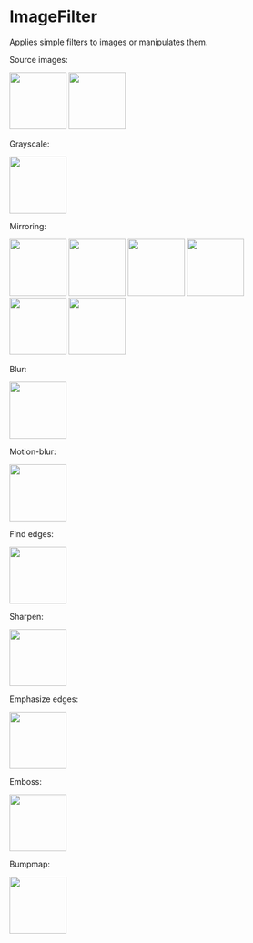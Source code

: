 # ImageFilter

Applies simple filters to images or manipulates them.

Source images:

<img src="https://user-images.githubusercontent.com/19901622/28267769-d22242e2-6afb-11e7-88c5-b2194902b977.jpg" width="100"> <img src="https://user-images.githubusercontent.com/19901622/28288101-5370928a-6b3e-11e7-9d61-cb4bfd8e4f0d.png" width="100">

Grayscale:

<img src ="https://user-images.githubusercontent.com/19901622/28271410-b7d23f70-6b08-11e7-9cf1-79aaeb5c9081.png" width="100">

Mirroring:

<img src ="https://user-images.githubusercontent.com/19901622/28271464-d5020efe-6b08-11e7-9861-962b8bf9d0eb.png" width="100"> <img src ="https://user-images.githubusercontent.com/19901622/28271467-d542a14e-6b08-11e7-8422-43c6eac50b2b.png" width="100">  <img src ="https://user-images.githubusercontent.com/19901622/28271468-d5443a5e-6b08-11e7-92e8-d4f3d5d1f022.png" width="100"> <img src ="https://user-images.githubusercontent.com/19901622/28271466-d5405934-6b08-11e7-9db4-53e82ab49696.png" width="100"> <img src ="https://user-images.githubusercontent.com/19901622/28271469-d545fcae-6b08-11e7-946f-308b1ae0d282.png" width="100"> <img src ="https://user-images.githubusercontent.com/19901622/28271465-d53f63e4-6b08-11e7-8857-5efae20533aa.png" width="100">

Blur:

<img src ="https://user-images.githubusercontent.com/19901622/28288100-536e74dc-6b3e-11e7-8efd-f2b4d5431bc7.png" width="100">

Motion-blur:

<img src ="https://user-images.githubusercontent.com/19901622/28583651-338fba7c-716a-11e7-847f-d5881cbec7aa.png" width="100">

Find edges:

<img src ="https://user-images.githubusercontent.com/19901622/28589582-0c4485c8-717f-11e7-9b9f-952ccd7694f2.png" width="100">

Sharpen:

<img src ="https://user-images.githubusercontent.com/19901622/28586483-51358516-7174-11e7-8eec-080aa8068b21.png" width="100">

Emphasize edges:

<img src ="https://user-images.githubusercontent.com/19901622/28586490-58bb2dae-7174-11e7-9f8b-0e815f9643a9.png" width="100">

Emboss:

<img src ="https://user-images.githubusercontent.com/19901622/28588520-211540ae-717b-11e7-9f48-ac7130f225da.png" width="100">

Bumpmap:

<img src ="https://user-images.githubusercontent.com/19901622/28588917-5a6631c8-717c-11e7-8631-8de050182f60.png" width="100">

